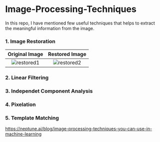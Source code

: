 # Image-Processing-Techniques
In this repo, I have mentioned few useful techniques that helps to extract the meaningful information from the image.

### 1. Image Restoration
Original Image | Restored Image
|:---------------------------:|:--------------------------:|
![restored1](https://github.com/shekharma/Image-Processing-Techniques/assets/122733304/eb75fca0-89f7-4d99-b311-e319cd1fa792) | ![restored2](https://github.com/shekharma/Image-Processing-Techniques/assets/122733304/7a57afdb-da31-4d69-850f-8ca02c9bb614)



### 2. Linear Filtering
### 3. Independet Component Analysis
### 4. Pixelation
### 5. Template Matching

https://neptune.ai/blog/image-processing-techniques-you-can-use-in-machine-learning
